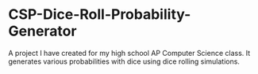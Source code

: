 # CSP-Dice-Roll-Probability-Generator
A project I have created for my high school AP Computer Science class. It generates various probabilities with dice using dice rolling simulations.
